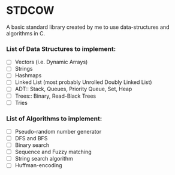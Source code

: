 # STDCOW
A basic standard library created by me to use data-structures and algorithms in C.

### List of Data Structures to implement:
- [ ] Vectors (i.e. Dynamic Arrays)
- [ ] Strings
- [ ] Hashmaps
- [ ] Linked List (most probably Unrolled Doubly Linked List)
- [ ] ADT:: Stack, Queues, Priority Queue, Set, Heap
- [ ] Trees:: Binary, Read-Black Trees
- [ ] Tries

### List of Algorithms to implement:
- [ ] Pseudo-random number generator
- [ ] DFS and BFS
- [ ] Binary search
- [ ] Sequence and Fuzzy matching
- [ ] String search algorithm
- [ ] Huffman-encoding
